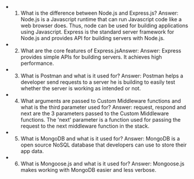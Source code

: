 
* 1. What is the difference between Node.js and Express.js?
Answer: Node.js is a Javascript runtime that can run Javascript code like a web browser does. Thus, node can be used for building applications using Javascript. Express is the standard server framework for Node.js and provides API for building servers with Node.js.

* 2. What are the core features of Express.jsAnswer:
Answer: Express provides simple APIs for building servers. It achieves high performance. 

* 3. What is Postman and what is it used for?
Answer: Postman helps a developer send requests to a server he is building to easily test whether the server is working as intended or not.

* 4. What arguments are passed to Custom Middleware functions and what is the third parameter used for?
Answer: request, respond and next are the 3 parameters passed to the Custom Middleware functions. The 'next' parameter is a function used for passing the request to the next middleware function in the stack.

* 5. What is MongoDB and what is it used for?
Answer: MongoDB is a open source NoSQL database that developers can use to store their app data.

* 6. What is Mongoose.js and what is it used for?
Answer: Mongoose.js makes working with MongoDB easier and less verbose.

